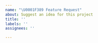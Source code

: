 ```yaml
---
name: "\U0001F389 Feature Request"
about: Suggest an idea for this project
title: ''
labels: ''
assignees: ''

---
```


<!-- Provide a summary of the feature you would like to see implemented. -->

